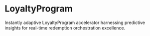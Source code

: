 # LoyaltyProgram
Instantly adaptive LoyaltyProgram accelerator harnessing predictive insights for real-time redemption orchestration excellence.
